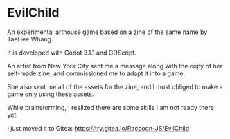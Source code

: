 # EvilChild
An experimental arthouse game based on a zine of the same name by TaeHee Whang.

It is developed with Godot 3.1.1 and GDScript.

An artist from New York City sent me a message along with the copy of her self-made zine, and commissioned me to adapt it into a game.

She also sent me all of the assets for the zine, and I must obliged to make a game only using these assets.

While brainstorming, I realized there are some skills I am not ready there yet.

I just moved it to Gitea: https://try.gitea.io/Raccoon-JS/EvilChild
